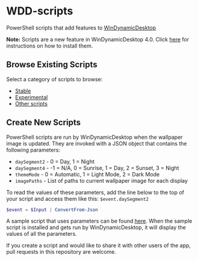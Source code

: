 # WDD-scripts
PowerShell scripts that add features to [WinDynamicDesktop](https://github.com/t1m0thyj/WinDynamicDesktop)

**Note:** Scripts are a new feature in WinDynamicDesktop 4.0. Click [here](https://github.com/t1m0thyj/WinDynamicDesktop/wiki/Installing-scripts) for instructions on how to install them.

## Browse Existing Scripts

Select a category of scripts to browse:

* [Stable](/stable#readme)
* [Experimental](/experimental#readme)
* [Other scripts](/other#readme)

## Create New Scripts

PowerShell scripts are run by WinDynamicDesktop when the wallpaper image is updated. They are invoked with a JSON object that contains the following parameters:

* `daySegment2` - 0 = Day, 1 = Night
* `daySegment4` - -1 = N/A, 0 = Sunrise, 1 = Day, 2 = Sunset, 3 = Night
* `themeMode` - 0 = Automatic, 1 = Light Mode, 2 = Dark Mode
* `imagePaths` - List of paths to current wallpaper image for each display

To read the values of these parameters, add the line below to the top of your script and access them like this: `$event.daySegment2`

```powershell
$event = $Input | ConvertFrom-Json
```

A sample script that uses parameters can be found [here](./SampleScript.ps1). When the sample script is installed and gets run by WinDynamicDesktop, it will display the values of all the parameters.

If you create a script and would like to share it with other users of the app, pull requests in this repository are welcome.
